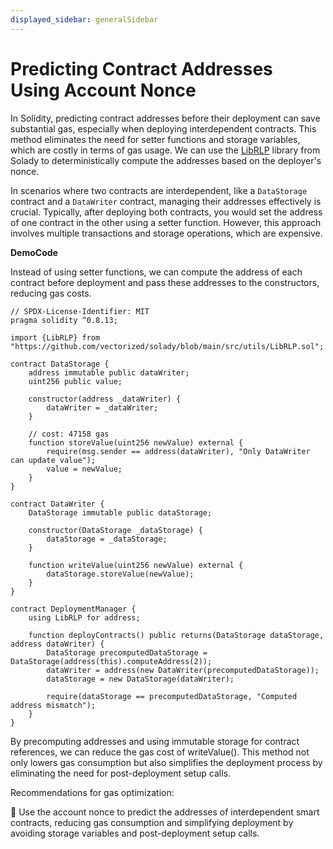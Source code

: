 ```yaml
---
displayed_sidebar: generalSidebar
---
```


# Predicting Contract Addresses Using Account Nonce

In Solidity, predicting contract addresses before their deployment can save substantial gas, especially when deploying interdependent contracts. This method eliminates the need for setter functions and storage variables, which are costly in terms of gas usage. We can use the [LibRLP](https://github.com/Vectorized/solady/blob/6c54795ef69838e233020e9ab29f3f6288efdf06/src/utils/LibRLP.sol#L27) library from Solady to deterministically compute the addresses based on the deployer's nonce.

In scenarios where two contracts are interdependent, like a `DataStorage` contract and a `DataWriter` contract, managing their addresses effectively is crucial. Typically, after deploying both contracts, you would set the address of one contract in the other using a setter function. However, this approach involves multiple transactions and storage operations, which are expensive.

**DemoCode**

Instead of using setter functions, we can compute the address of each contract before deployment and pass these addresses to the constructors, reducing gas costs.

```solidity
// SPDX-License-Identifier: MIT
pragma solidity ^0.8.13;

import {LibRLP} from "https://github.com/vectorized/solady/blob/main/src/utils/LibRLP.sol";

contract DataStorage {
    address immutable public dataWriter;
    uint256 public value;

    constructor(address _dataWriter) {
        dataWriter = _dataWriter;
    }

    // cost: 47158 gas
    function storeValue(uint256 newValue) external {
        require(msg.sender == address(dataWriter), "Only DataWriter can update value");
        value = newValue;
    }
}

contract DataWriter {
    DataStorage immutable public dataStorage;

    constructor(DataStorage _dataStorage) {
        dataStorage = _dataStorage;
    }

    function writeValue(uint256 newValue) external {
        dataStorage.storeValue(newValue);
    }
}

contract DeploymentManager {
    using LibRLP for address;

    function deployContracts() public returns(DataStorage dataStorage, address dataWriter) {
        DataStorage precomputedDataStorage = DataStorage(address(this).computeAddress(2));
        dataWriter = address(new DataWriter(precomputedDataStorage));
        dataStorage = new DataStorage(dataWriter);

        require(dataStorage == precomputedDataStorage, "Computed address mismatch");
    }
}
```

By precomputing addresses and using immutable storage for contract references, we can reduce the gas cost of writeValue(). This method not only lowers gas consumption but also simplifies the deployment process by eliminating the need for post-deployment setup calls.

Recommendations for gas optimization:

🌟 Use the account nonce to predict the addresses of interdependent smart contracts, reducing gas consumption and simplifying deployment by avoiding storage variables and post-deployment setup calls.
